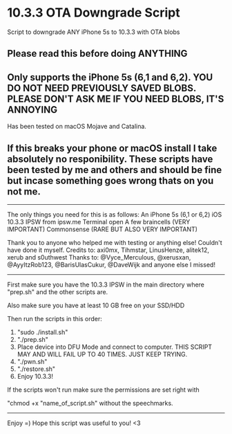 # 10.3.3 OTA Downgrade Script
 Script to downgrade ANY iPhone 5s to 10.3.3 with OTA blobs
 
Please read this before doing ANYTHING
-------------------------------------------

Only supports the iPhone 5s (6,1 and 6,2).
YOU DO NOT NEED PREVIOUSLY SAVED BLOBS. 
PLEASE DON'T ASK ME IF YOU NEED BLOBS, IT'S ANNOYING
-------------------------------------------

Has been tested on macOS Mojave and Catalina. 

If this breaks your phone or macOS install I take absolutely no responibility.
These scripts have been tested by me and others and should be fine but incase something goes wrong thats on you not me. 
-------------------------------------------
-------------------------------------------

The only things you need for this is as follows: 
An iPhone 5s (6,1 or 6,2)
iOS 10.3.3 IPSW from ipsw.me 
Terminal open
A few braincells (VERY IMPORTANT) 
Commonsense (RARE BUT ALSO VERY IMPORTANT)

Thank you to anyone who helped me with testing or anything else! Couldn't have done it myself. 
Credits to: axi0mx, Tihmstar, LinusHenze, alitek12, xerub and s0uthwest
Thanks to: @Vyce_Merculous, @xerusxan, @AyyItzRob123, @BarisUlasCukur, @DaveWijk and anyone else I missed!

-------------------------------------------

First make sure you have the 10.3.3 IPSW in the main directory where "prep.sh" and the other scripts are.

Also make sure you have at least 10 GB free on your SSD/HDD

Then run the scripts in this order:

1. "sudo ./install.sh"
2. "./prep.sh"
3. Place device into DFU Mode and connect to computer. 
   THIS SCRIPT MAY AND WILL FAIL UP TO 40 TIMES. JUST KEEP TRYING. 
4. "./pwn.sh"
5. "./restore.sh"
6. Enjoy 10.3.3! 

If the scripts won't run make sure the permissions are set right with 

"chmod +x "name_of_script.sh" without the speechmarks.

-------------------------------------------

Enjoy =) Hope this script was useful to you! <3 

